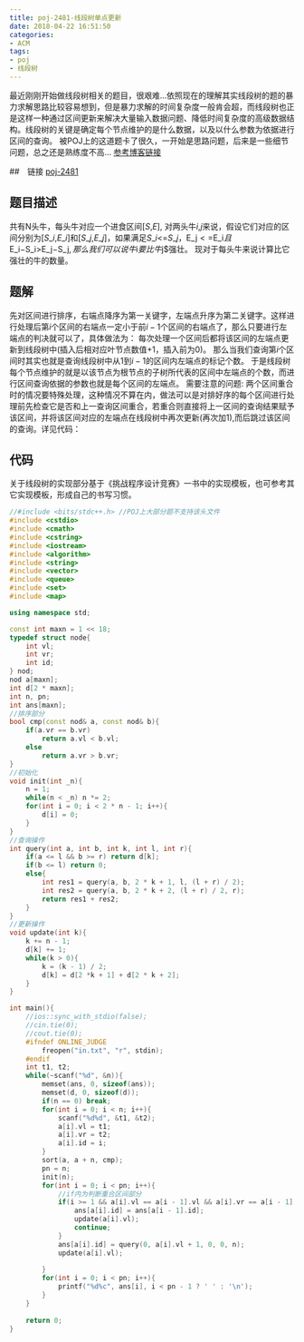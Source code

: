 ```yaml
---
title: poj-2481-线段树单点更新
date: 2018-04-22 16:51:50
categories: 
- ACM
tags:
- poj
- 线段树
---
```

最近刚刚开始做线段树相关的题目，很艰难...依照现在的理解其实线段树的题的暴力求解思路比较容易想到，但是暴力求解的时间复杂度一般肯会超，而线段树也正是这样一种通过区间更新来解决大量输入数据问题、降低时间复杂度的高级数据结构。线段树的关键是确定每个节点维护的是什么数据，以及以什么参数为依据进行区间的查询。
被POJ上的这道题卡了很久，一开始是思路问题，后来是一些细节问题，总之还是熟练度不高...
[参考博客链接](http://111qqz.com/2015/08/poj2481/)

##　链接
[poj-2481](http://poj.org/problem?id=2481)
## 题目描述
共有N头牛，每头牛对应一个进食区间[$S$,$E$], 对两头牛$i$,$j$来说，假设它们对应的区间分别为[$S\_i$,$E\_i$]和[$S\_j$,$E\_j$]，如果满足$S\_i$<=$S\_j，$E\_j$<=$E\_i$且$E\_i$-$S\_i$>$E\_j$-$S\_j$,那么我们可以说牛$i$要比牛$j$强壮。
现对于每头牛来说计算比它强壮的牛的数量。
## 题解
先对区间进行排序，右端点降序为第一关键字，左端点升序为第二关键字。这样进行处理后第$i$个区间的右端点一定小于前$i-1$个区间的右端点了，那么只要进行左端点的判决就可以了，具体做法为：
每次处理一个区间后都将该区间的左端点更新到线段树中(插入后相对应叶节点数值+1，插入前为0)。
那么当我们查询第$i$个区间时其实也就是查询线段树中从1到$i-1$的区间内左端点的标记个数。
于是线段树每个节点维护的就是以该节点为根节点的子树所代表的区间中左端点的个数，而进行区间查询依据的参数也就是每个区间的左端点。
需要注意的问题:
两个区间重合时的情况要特殊处理，这种情况不算在内，做法可以是对排好序的每个区间进行处理前先检查它是否和上一查询区间重合，若重合则直接将上一区间的查询结果赋予该区间，并将该区间对应的左端点在线段树中再次更新(再次加1),而后跳过该区间的查询。详见代码：
## 代码
关于线段树的实现部分基于《挑战程序设计竞赛》一书中的实现模板，也可参考其它实现模板，形成自己的书写习惯。
``` C++
//#include <bits/stdc++.h> //POJ上大部分题不支持该头文件
#include <cstdio>
#include <cmath>
#include <cstring>
#include <iostream>
#include <algorithm>
#include <string>
#include <vector>
#include <queue>
#include <set>
#include <map>

using namespace std;

const int maxn = 1 << 18;
typedef struct node{
	int vl;
	int vr;
	int id;
} nod;
nod a[maxn];
int d[2 * maxn];
int n, pn;
int ans[maxn];
//排序部分
bool cmp(const nod& a, const nod& b){
	if(a.vr == b.vr) 
		return a.vl < b.vl;
	else
		return a.vr > b.vr;
}
//初始化
void init(int _n){
	n = 1;
	while(n < _n) n *= 2;
	for(int i = 0; i < 2 * n - 1; i++){
		d[i] = 0;
	}
}
//查询操作
int query(int a, int b, int k, int l, int r){
	if(a <= l && b >= r) return d[k];
	if(b <= l) return 0;
	else{
		int res1 = query(a, b, 2 * k + 1, l, (l + r) / 2);
		int res2 = query(a, b, 2 * k + 2, (l + r) / 2, r);
		return res1 + res2;
	}
}
//更新操作
void update(int k){
	k += n - 1;
	d[k] += 1;
	while(k > 0){
		k = (k - 1) / 2;
		d[k] = d[2 *k + 1] + d[2 * k + 2];
	}
}

int main(){
	//ios::sync_with_stdio(false);
	//cin.tie(0);
	//cout.tie(0);
	#ifndef ONLINE_JUDGE
		freopen("in.txt", "r", stdin);
	#endif
	int t1, t2;
	while(~scanf("%d", &n)){
		memset(ans, 0, sizeof(ans));
		memset(d, 0, sizeof(d));
		if(n == 0) break;
		for(int i = 0; i < n; i++){
			scanf("%d%d", &t1, &t2);
			a[i].vl = t1;
			a[i].vr = t2;
			a[i].id = i;
		}
		sort(a, a + n, cmp);
		pn = n;
		init(n);
		for(int i = 0; i < pn; i++){
            //if内为判断重合区间部分
			if(i >= 1 && a[i].vl == a[i - 1].vl && a[i].vr == a[i - 1].vr){
				ans[a[i].id] = ans[a[i - 1].id];
				update(a[i].vl);
				continue;
			}
			ans[a[i].id] = query(0, a[i].vl + 1, 0, 0, n);
			update(a[i].vl);
			
		}
		for(int i = 0; i < pn; i++){
			printf("%d%c", ans[i], i < pn - 1 ? ' ' : '\n');
		}
	}
	
	return 0;
}
```
